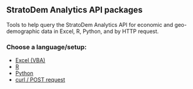 ## StratoDem Analytics API packages
Tools to help query the StratoDem Analytics API for economic and geo-demographic data in
Excel, R, Python, and by HTTP request.

### Choose a language/setup:
- [Excel (VBA)](/vba-examples.html)
- [R](/r-examples.html)
- [Python](/python-examples.html)
- [curl / POST request](/json-examples.html)
